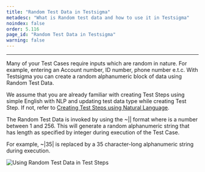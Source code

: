 ```yaml
---
title: "Random Test Data in Testsigma"
metadesc: "What is Random test data and how to use it in Testsigma"
noindex: false
order: 5.116
page_id: "Random Test Data in Testsigma"
warning: false
---
```


---

Many of your Test Cases require inputs which are random in nature. For example, entering an Account number, ID number, phone number e.t.c. With Testsigma you can create a random alphanumeric block of data using Random Test Data.


We assume that you are already familiar with creating Test Steps using simple English with NLP and updating test data type while creating Test Step. If not, refer to [Creating Test Steps using Natural Language](https://testsigma.com/docs/test-cases/create-steps-nl/overview/).

The Random Test Data is invoked by using the ~|<integer>| format where <integer> is a number between 1 and 256. This will generate a random alphanumeric string that has length as specified by integer during execution of the Test Case.

For example, ~|35| is replaced by a 35 character-long alphanumeric string during execution.

![Using Random Test Data in Test Steps](https://s3.amazonaws.com/static-docs.testsigma.com/new_images/test-data/types/random/random-testdata-usage-test-steps.gif)
